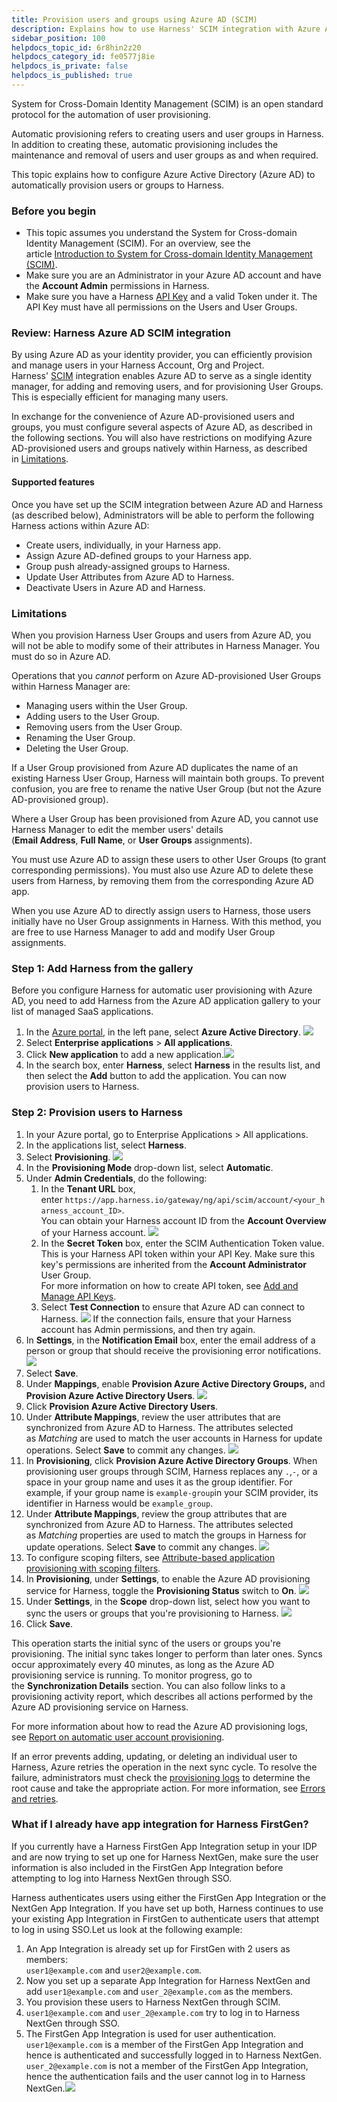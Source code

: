 ```yaml
---
title: Provision users and groups using Azure AD (SCIM)
description: Explains how to use Harness' SCIM integration with Azure Active Directory (AD) to automatically provision users and/or groups.
sidebar_position: 100
helpdocs_topic_id: 6r8hin2z20
helpdocs_category_id: fe0577j8ie
helpdocs_is_private: false
helpdocs_is_published: true
---
```


System for Cross-Domain Identity Management (SCIM) is an open standard protocol for the automation of user provisioning.

Automatic provisioning refers to creating users and user groups in Harness. In addition to creating these, automatic provisioning includes the maintenance and removal of users and user groups as and when required.

This topic explains how to configure Azure Active Directory (Azure AD) to automatically provision users or groups to Harness.

### Before you begin

* This topic assumes you understand the System for Cross-domain Identity Management (SCIM). For an overview, see the article [Introduction to System for Cross-domain Identity Management (SCIM)](https://medium.com/@pamodaaw/system-for-cross-domain-identity-management-scim-def45ea83ae7).
* Make sure you are an Administrator in your Azure AD account and have the **Account Admin** permissions in Harness.
* Make sure you have a Harness [API Key](/docs/platform/Resource-Development/APIs/add-and-manage-api-keys) and a valid Token under it. The API Key must have all permissions on the Users and User Groups.

### Review: Harness Azure AD SCIM integration

By using Azure AD as your identity provider, you can efficiently provision and manage users in your Harness Account, Org and Project. Harness' [SCIM](https://www.okta.com/blog/2017/01/what-is-scim/) integration enables Azure AD to serve as a single identity manager, for adding and removing users, and for provisioning User Groups. This is especially efficient for managing many users.

In exchange for the convenience of Azure AD-provisioned users and groups, you must configure several aspects of Azure AD, as described in the following sections. You will also have restrictions on modifying Azure AD-provisioned users and groups natively within Harness, as described in [Limitations](#limitations).

#### Supported features

Once you have set up the SCIM integration between Azure AD and Harness (as described below), Administrators will be able to perform the following Harness actions within Azure AD:

* Create users, individually, in your Harness app.
* Assign Azure AD-defined groups to your Harness app.
* Group push already-assigned groups to Harness.
* Update User Attributes from Azure AD to Harness.
* Deactivate Users in Azure AD and Harness.

### Limitations

When you provision Harness User Groups and users from Azure AD, you will not be able to modify some of their attributes in Harness Manager. You must do so in Azure AD.

Operations that you *cannot* perform on Azure AD-provisioned User Groups within Harness Manager are:

* Managing users within the User Group.
* Adding users to the User Group.
* Removing users from the User Group.
* Renaming the User Group.
* Deleting the User Group.

If a User Group provisioned from Azure AD duplicates the name of an existing Harness User Group, Harness will maintain both groups. To prevent confusion, you are free to rename the native User Group (but not the Azure AD-provisioned group).

Where a User Group has been provisioned from Azure AD, you cannot use Harness Manager to edit the member users' details (**Email Address**, **Full Name**, or **User Groups** assignments).

You must use Azure AD to assign these users to other User Groups (to grant corresponding permissions). You must also use Azure AD to delete these users from Harness, by removing them from the corresponding Azure AD app.

When you use Azure AD to directly assign users to Harness, those users initially have no User Group assignments in Harness. With this method, you are free to use Harness Manager to add and modify User Group assignments.

### Step 1: Add Harness from the gallery

Before you configure Harness for automatic user provisioning with Azure AD, you need to add Harness from the Azure AD application gallery to your list of managed SaaS applications.

1. In the [Azure portal](https://portal.azure.com/), in the left pane, select **Azure Active Directory**.
   ![](./static/provision-users-and-groups-using-azure-ad-scim-29.png)
2. Select **Enterprise applications** > **All applications**.
3. Click **New application** to add a new application.![](./static/provision-users-and-groups-using-azure-ad-scim-30.png)
4. In the search box, enter **Harness**, select **Harness** in the results list, and then select the **Add** button to add the application. You can now provision users to Harness.

### Step 2: Provision users to Harness

1. In your Azure portal, go to Enterprise Applications > All applications.
2. In the applications list, select **Harness**.
3. Select **Provisioning**.
   ![](./static/provision-users-and-groups-using-azure-ad-scim-31.png)
4. In the **Provisioning Mode** drop-down list, select **Automatic**.
5. Under **Admin Credentials**, do the following:
	1. In the **Tenant URL** box, enter `https://app.harness.io/gateway/ng/api/scim/account/<your_harness_account_ID>`.  
	You can obtain your Harness account ID from the **Account Overview** of your Harness account.
	   ![](./static/provision-users-and-groups-using-azure-ad-scim-32.png)
	1. In the **Secret Token** box, enter the SCIM Authentication Token value. This is your Harness API token within your API Key. Make sure this key's permissions are inherited from the **Account Administrator** User Group.  
	For more information on how to create API token, see [Add and Manage API Keys](/docs/platform/Resource-Development/APIs/add-and-manage-api-keys).
	3. Select **Test Connection** to ensure that Azure AD can connect to Harness.
	   ![](./static/provision-users-and-groups-using-azure-ad-scim-33.png)
	If the connection fails, ensure that your Harness account has Admin permissions, and then try again.
6. In **Settings**, in the **Notification Email** box, enter the email address of a person or group that should receive the provisioning error notifications.
   ![](./static/provision-users-and-groups-using-azure-ad-scim-34.png)
7. Select **Save**.
8. Under **Mappings**, enable **Provision Azure Active Directory Groups,** and **Provision Azure Active Directory Users**.
   ![](./static/provision-users-and-groups-using-azure-ad-scim-35.png)
9. Click **Provision Azure Active Directory Users**.
10. Under **Attribute Mappings**, review the user attributes that are synchronized from Azure AD to Harness. The attributes selected as *Matching* are used to match the user accounts in Harness for update operations. Select **Save** to commit any changes.
   ![](./static/provision-users-and-groups-using-azure-ad-scim-36.png)
11. In **Provisioning**, click **Provision Azure Active Directory Groups**. When provisioning user groups through SCIM, Harness replaces any `.`,`-`, or a space in your group name and uses it as the group identifier. For example, if your group name is `example-group`in your SCIM provider, its identifier in Harness would be `example_group`.
12. Under **Attribute Mappings**, review the group attributes that are synchronized from Azure AD to Harness. The attributes selected as *Matching* properties are used to match the groups in Harness for update operations. Select **Save** to commit any changes.
   ![](./static/provision-users-and-groups-using-azure-ad-scim-37.png)
13. To configure scoping filters, see [Attribute-based application provisioning with scoping filters](https://docs.microsoft.com/en-us/azure/active-directory/app-provisioning/define-conditional-rules-for-provisioning-user-accounts).
14. In **Provisioning**, under **Settings**, to enable the Azure AD provisioning service for Harness, toggle the **Provisioning Status** switch to **On**.
   ![](./static/provision-users-and-groups-using-azure-ad-scim-38.png)
15. Under **Settings**, in the **Scope** drop-down list, select how you want to sync the users or groups that you're provisioning to Harness.
   ![](./static/provision-users-and-groups-using-azure-ad-scim-39.png)
16. Click **Save**.

This operation starts the initial sync of the users or groups you're provisioning. The initial sync takes longer to perform than later ones. Syncs occur approximately every 40 minutes, as long as the Azure AD provisioning service is running. To monitor progress, go to the **Synchronization Details** section. You can also follow links to a provisioning activity report, which describes all actions performed by the Azure AD provisioning service on Harness.

For more information about how to read the Azure AD provisioning logs, see [Report on automatic user account provisioning](https://docs.microsoft.com/en-us/azure/active-directory/app-provisioning/check-status-user-account-provisioning).

If an error prevents adding, updating, or deleting an individual user to Harness, Azure retries the operation in the next sync cycle. To resolve the failure, administrators must check the [provisioning logs](https://learn.microsoft.com/en-us/azure/active-directory/reports-monitoring/concept-provisioning-logs?context=azure/active-directory/manage-apps/context/manage-apps-context) to determine the root cause and take the appropriate action. For more information, see [Errors and retries](https://learn.microsoft.com/en-us/azure/active-directory/app-provisioning/how-provisioning-works#errors-and-retries).

### What if I already have app integration for Harness FirstGen?

If you currently have a Harness FirstGen App Integration setup in your IDP and are now trying to set up one for Harness NextGen, make sure the user information is also included in the FirstGen App Integration before attempting to log into Harness NextGen through SSO.

Harness authenticates users using either the FirstGen App Integration or the NextGen App Integration. If you have set up both, Harness continues to use your existing App Integration in FirstGen to authenticate users that attempt to log in using SSO.Let us look at the following example:

1. An App Integration is already set up for FirstGen with 2 users as members:  
`user1@example.com` and `user2@example.com`.
2. Now you set up a separate App Integration for Harness NextGen and add `user1@example.com` and `user_2@example.com` as the members.
3. You provision these users to Harness NextGen through SCIM.
4. `user1@example.com` and `user_2@example.com` try to log in to Harness NextGen through SSO.
5. The FirstGen App Integration is used for user authentication.  
`user1@example.com` is a member of the FirstGen App Integration and hence is authenticated and successfully logged in to Harness NextGen.  
`user_2@example.com` is not a member of the FirstGen App Integration, hence the authentication fails and the user cannot log in to Harness NextGen.![](./static/provision-users-and-groups-using-azure-ad-scim-40.png)

